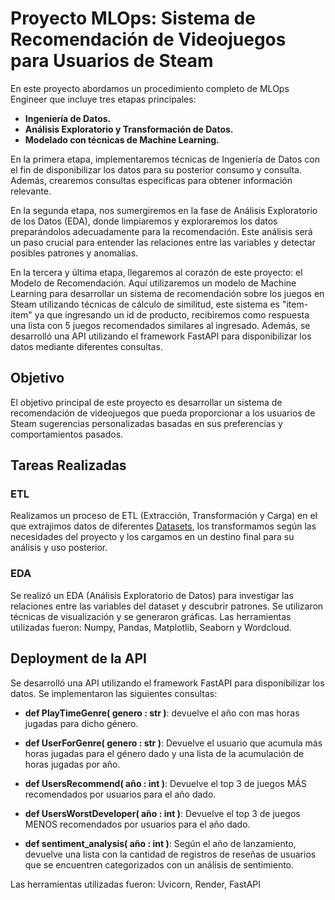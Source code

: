 # Proyecto MLOps: Sistema de Recomendación de Videojuegos para Usuarios de Steam

En este proyecto abordamos un procedimiento completo de MLOps Engineer que incluye tres etapas principales:

- **Ingeniería de Datos.**
- **Análisis Exploratorio y Transformación de Datos.**
- **Modelado con técnicas de Machine Learning.**

En la primera etapa, implementaremos técnicas de Ingeniería de Datos con el fin de disponibilizar los datos para su posterior consumo y consulta. Además, crearemos consultas específicas para obtener información relevante.

En la segunda etapa, nos sumergiremos en la fase de Análisis Exploratorio de los Datos (EDA), donde limpiaremos y exploraremos los datos preparándolos adecuadamente para la recomendación. Este análisis será un paso crucial para entender las relaciones entre las variables y detectar posibles patrones y anomalías.

En la tercera y última etapa, llegaremos al corazón de este proyecto: el Modelo de Recomendación. Aquí utilizaremos un modelo de Machine Learning para desarrollar un sistema de recomendación sobre los juegos en Steam utilizando técnicas de cálculo de similitud, este sistema es "item-item" ya que ingresando un id de producto, recibiremos como respuesta una lista con 5 juegos recomendados similares al ingresado. Además, se desarrolló una API utilizando el framework FastAPI para disponibilizar los datos mediante diferentes consultas.

## Objetivo

El objetivo principal de este proyecto es desarrollar un sistema de recomendación de videojuegos que pueda proporcionar a los usuarios de Steam sugerencias personalizadas basadas en sus preferencias y comportamientos pasados.

## Tareas Realizadas

### ETL 

Realizamos un proceso de ETL (Extracción, Transformación y Carga) en el que extrajimos datos de diferentes [Datasets](https://drive.google.com/drive/folders/1cROSSeOnG7hJp1DGdjZV7GS8qWgOfj3E?usp=drive_link), los transformamos según las necesidades del proyecto y los cargamos en un destino final para su análisis y uso posterior.

### EDA

Se realizó un EDA (Análisis Exploratorio de Datos) para investigar las relaciones entre las variables del dataset y descubrir patrones. Se utilizaron técnicas de visualización y se generaron gráficas. Las herramientas utilizadas fueron: Numpy, Pandas, Matplotlib, Seaborn y Wordcloud.

## Deployment de la API

Se desarrolló una API utilizando el framework FastAPI para disponibilizar los datos. Se implementaron las siguientes consultas:

- **def PlayTimeGenre( genero : str )**: devuelve el año con mas horas jugadas para dicho género.

- **def UserForGenre( genero : str )**: Devuelve el usuario que acumula más horas jugadas para el género dado y una lista de la acumulación de horas jugadas por año.

- **def UsersRecommend( año : int )**: Devuelve el top 3 de juegos MÁS recomendados por usuarios para el año dado.

- **def UsersWorstDeveloper( año : int )**: Devuelve el top 3 de juegos MENOS recomendados por usuarios para el año dado.

- **def sentiment_analysis( año : int )**: Según el año de lanzamiento, devuelve una lista con la cantidad de registros de reseñas de usuarios que se encuentren categorizados con un análisis de sentimiento.

Las herramientas utilizadas fueron: Uvicorn, Render, FastAPI
